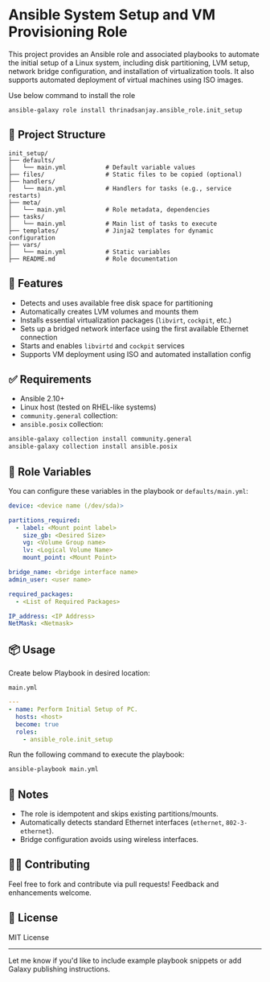 # Ansible System Setup and VM Provisioning Role

This project provides an Ansible role and associated playbooks to automate the initial setup of a Linux system, including disk partitioning, LVM setup, network bridge configuration, and installation of virtualization tools. It also supports automated deployment of virtual machines using ISO images.

Use below command to install the role

```
ansible-galaxy role install thrinadsanjay.ansible_role.init_setup
```

## 📁 Project Structure

```
init_setup/
├── defaults/
│   └── main.yml           # Default variable values
├── files/                 # Static files to be copied (optional)
├── handlers/
│   └── main.yml           # Handlers for tasks (e.g., service restarts)
├── meta/
│   └── main.yml           # Role metadata, dependencies
├── tasks/
│   └── main.yml           # Main list of tasks to execute
├── templates/             # Jinja2 templates for dynamic configuration
├── vars/
│   └── main.yml           # Static variables
├── README.md              # Role documentation
```

## 🚀 Features

- Detects and uses available free disk space for partitioning  
- Automatically creates LVM volumes and mounts them  
- Installs essential virtualization packages (`libvirt`, `cockpit`, etc.)  
- Sets up a bridged network interface using the first available Ethernet connection  
- Starts and enables `libvirtd` and `cockpit` services  
- Supports VM deployment using ISO and automated installation config  

## ✅ Requirements

- Ansible 2.10+  
- Linux host (tested on RHEL-like systems)  
- `community.general` collection:
- `ansible.posix` collection:

```bash
ansible-galaxy collection install community.general
ansible-galaxy collection install ansible.posix
```

## 🔧 Role Variables

You can configure these variables in the playbook or `defaults/main.yml`:

```yaml
device: <device name (/dev/sda)>

partitions_required:
  - label: <Mount point label>
    size_gb: <Desired Size>
    vg: <Volume Group name>
    lv: <Logical Volume Name>
    mount_point: <Mount Point>

bridge_name: <bridge interface name>
admin_user: <user name>

required_packages:
  - <List of Required Packages>

IP_address: <IP Address>
NetMask: <Netmask>
```

## 📦 Usage

Create below Playbook in desired location:

`main.yml`

```yaml
---
- name: Perform Initial Setup of PC.
  hosts: <host>
  become: true
  roles:
    - ansible_role.init_setup
```

Run the following command to execute the playbook:

```bash
ansible-playbook main.yml
```

## 🧠 Notes

- The role is idempotent and skips existing partitions/mounts.  
- Automatically detects standard Ethernet interfaces (`ethernet`, `802-3-ethernet`).  
- Bridge configuration avoids using wireless interfaces.  

## 👨‍💻 Contributing

Feel free to fork and contribute via pull requests! Feedback and enhancements welcome.

## 📄 License

MIT License

---

Let me know if you'd like to include example playbook snippets or add Galaxy publishing instructions.
